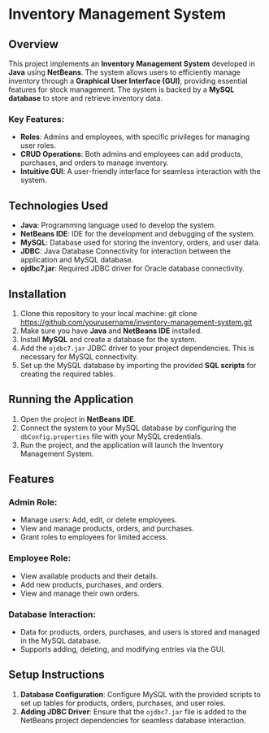 # Inventory Management System

## Overview

This project implements an **Inventory Management System** developed in **Java** using **NetBeans**. The system allows users to efficiently manage inventory through a **Graphical User Interface (GUI)**, providing essential features for stock management. The system is backed by a **MySQL database** to store and retrieve inventory data.

### Key Features:

- **Roles**: Admins and employees, with specific privileges for managing user roles.
- **CRUD Operations**: Both admins and employees can add products, purchases, and orders to manage inventory.
- **Intuitive GUI**: A user-friendly interface for seamless interaction with the system.
  
## Technologies Used

- **Java**: Programming language used to develop the system.
- **NetBeans IDE**: IDE for the development and debugging of the system.
- **MySQL**: Database used for storing the inventory, orders, and user data.
- **JDBC**: Java Database Connectivity for interaction between the application and MySQL database.
- **ojdbc7.jar**: Required JDBC driver for Oracle database connectivity.

## Installation

1. Clone this repository to your local machine: git clone https://github.com/yourusername/inventory-management-system.git
2. Make sure you have **Java** and **NetBeans IDE** installed.
3. Install **MySQL** and create a database for the system.
4. Add the `ojdbc7.jar` JDBC driver to your project dependencies. This is necessary for MySQL connectivity.
5. Set up the MySQL database by importing the provided **SQL scripts** for creating the required tables.

## Running the Application

1. Open the project in **NetBeans IDE**.
2. Connect the system to your MySQL database by configuring the `dbConfig.properties` file with your MySQL credentials.
3. Run the project, and the application will launch the Inventory Management System.

## Features

### Admin Role:

- Manage users: Add, edit, or delete employees.
- View and manage products, orders, and purchases.
- Grant roles to employees for limited access.

### Employee Role:

- View available products and their details.
- Add new products, purchases, and orders.
- View and manage their own orders.

### Database Interaction:

- Data for products, orders, purchases, and users is stored and managed in the MySQL database.
- Supports adding, deleting, and modifying entries via the GUI.

## Setup Instructions

1. **Database Configuration**: Configure MySQL with the provided scripts to set up tables for products, orders, purchases, and user roles.
2. **Adding JDBC Driver**: Ensure that the `ojdbc7.jar` file is added to the NetBeans project dependencies for seamless database interaction.
